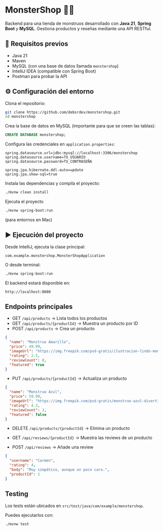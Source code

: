 # MonsterShop 🛒👹

Backend para una tienda de monstruos desarrollado con **Java 21**, **Spring Boot** y **MySQL**. Gestiona productos y reseñas mediante una API RESTful.

## 📁 Requisitos previos

- Java 21
- Maven
- MySQL (con una base de datos llamada `monstershop`)
- IntelliJ IDEA (compatible con Spring Boot)
- Postman para probar la API

## ⚙️ Configuración del entorno

Clona el repositorio:
```bash
git clone https://github.com/debsrdev/monstershop.git
cd monstershop
```

Crea la base de datos en MySQL (importante para que se creen las tablas):
```sql
CREATE DATABASE monstershop;
```

Configura las credenciales en `application.properties`:
```
spring.datasource.url=jdbc:mysql://localhost:3306/monstershop
spring.datasource.username=TU_USUARIO
spring.datasource.password=TU_CONTRASEÑA

spring.jpa.hibernate.ddl-auto=update
spring.jpa.show-sql=true
```

Instala las dependencias y compila el proyecto:
```bash
./mvnw clean install
```

Ejecuta el proyecto
```bash
./mvnw spring-boot:run
```

(para entornos en Mac)

## ▶️ Ejecución del proyecto

Desde IntelliJ, ejecuta la clase principal:
```
com.example.monstershop.MonsterShopApplication
```

O desde terminal:
```bash
./mvnw spring-boot:run
```

El backend estará disponible en:
```
http://localhost:8080
```

## Endpoints principales

- GET `/api/products` → Lista todos los productos
- GET `/api/products/{productId}` → Muestra un producto por ID
- POST `/api/products` → Crea un producto
```json
{
  "name": "Monstruo Amarillo",
  "price": 49.99,
  "imageUrl": "https://img.freepik.com/psd-gratis/ilustracion-lindo-monstruo_23-2150382868.jpg",
  "rating": 2.5,
  "reviewCount": 0,
  "featured": true
}
```
- PUT `/api/products/{productId}` → Actualiza un producto
```json
{
  "name": "Monstruo Azul",
  "price": 59.99,
  "imageUrl": "https://img.freepik.com/psd-gratis/monstruo-azul-divertido_23-2150497615.jpg",
  "rating": 4.3,
  "reviewCount": 3,
  "featured": false
}
```
- DELETE `/api/products/{productId}` → Elimina un producto

- GET `/api/reviews/{productId}` → Muestra las reviews de un producto
- POST `/api/reviews` → Añade una review
```json
{
  "username": "Carmen",
  "rating": 4,
  "body": "Muy simpático, aunque un poco caro.",
  "productId": 1
}

```

## Testing

Los tests están ubicados en `src/test/java/com/example/monstershop`.

Puedes ejecutarlos con:
```bash
./mvnw test
```
